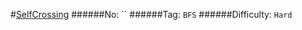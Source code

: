 #[SelfCrossing](https://leetcode.com/problems/self-crossing/)
######No: ``
######Tag: `BFS`
######Difficulty: `Hard`

